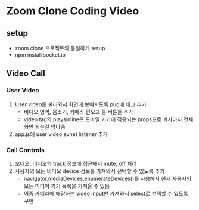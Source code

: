 # Zoom Clone Coding Video
## setup
- zoom clone 프로젝트와 동일하게 setup
- npm install socket.io

## Video Call
### User Video
1) User video를 불러와서 화면에 보여지도록 pug에 태그 추가
    - 비디오 영역, 음소거, 카메라 턴오프 등 버튼들 추가
    - video tag의 playsinline은 모바일 기기에 적용되는 props으로 켜자마자 전체화면 되는걸 막아줌
2) app.js에 user video evnet listener 추가

### Call Controls
1) 오디오, 비디오의 track 정보에 접근해서 mute, off 처리
2) 사용자의 모든 비디오 device 정보를 가져와서 선택할 수 있도록 추가
    - navigator.mediaDevices.enumerateDevices()를 사용해서 현재 사용자의 모든 미디어 기기 목록을 가져올 수 있음
    - 이중 카메라에 해당하는 video input만 가져와서 select로 선택할 수 있도록 구현